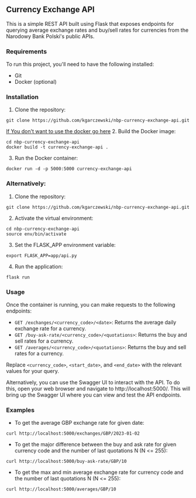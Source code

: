 ## Currency Exchange API

This is a simple REST API built using Flask that exposes endpoints for querying average exchange rates and buy/sell rates for currencies from the Narodowy Bank Polski's public APIs.

### Requirements

To run this project, you'll need to have the following installed:

- Git
- Docker (optional) 

### Installation

1. Clone the repository:

```
git clone https://github.com/kgarczewski/nbp-currency-exchange-api.git
```
[If You don't want to use the docker go here](#alternatively)
2. Build the Docker image:

```
cd nbp-currency-exchange-api
docker build -t currency-exchange-api .
```

3. Run the Docker container:

```
docker run -d -p 5000:5000 currency-exchange-api
```

### Alternatively:

1. Clone the repository:

```
git clone https://github.com/kgarczewski/nbp-currency-exchange-api.git
```

2. Activate the virtual environment:

```
cd nbp-currency-exchange-api
source env/bin/activate
```

3. Set the FLASK_APP environment variable:

```
export FLASK_APP=app/api.py
```

4. Run the application:

```
flask run
```

### Usage

Once the container is running, you can make requests to the following endpoints:

- `GET /exchanges/<currency_code>/<date>`: Returns the average daily exchange rate for a currency.
- `GET /buy-ask-rate/<currency_code>/<quotations>`: Returns the buy and sell rates for a currency.
- `GET /averages/<currency_code>/<quotations>`: Returns the buy and sell rates for a currency.

Replace `<currency_code>`, `<start_date>`, and `<end_date>` with the relevant values for your query.

Alternatively, you can use the Swagger UI to interact with the API. To do this, open your web browser and navigate to http://localhost:5000/. This will bring up the Swagger UI where you can view and test the API endpoints.

### Examples

- To get the average GBP exchange rate for given date:

```
curl http://localhost:5000/exchanges/GBP/2023-01-02
```

- To get the major difference between the buy and ask rate for given currency code and the number of last quotations N (N <= 255):

```
curl http://localhost:5000/buy-ask-rate/GBP/10
```

- To get the max and min average exchange rate for currency code and the number of last quotations N (N <= 255):

```
curl http://localhost:5000/averages/GBP/10
```